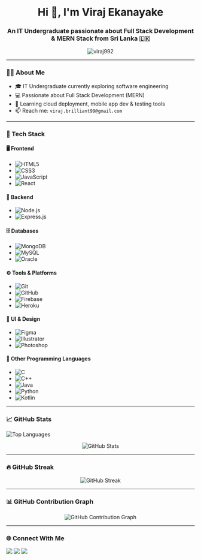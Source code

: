 <h1 align="center">Hi 👋, I'm Viraj Ekanayake</h1>
<h3 align="center">An IT Undergraduate passionate about Full Stack Development & MERN Stack from Sri Lanka 🇱🇰</h3>

<p align="center">
  <img src="https://komarev.com/ghpvc/?username=viraj992&label=Profile%20views&color=0e75b6&style=flat" alt="viraj992" />
</p>

---

### 🧑‍💻 About Me
- 🎓 IT Undergraduate currently exploring software engineering
- 💻 Passionate about Full Stack Development (MERN)
- 🌱 Learning cloud deployment, mobile app dev & testing tools
- 📫 Reach me: `viraj.brilliant99@gmail.com`

---

### 🚀 Tech Stack

#### 🖥️ Frontend
- ![HTML5](https://img.shields.io/badge/-HTML5-E34F26?logo=html5&logoColor=white&style=flat-square)  
- ![CSS3](https://img.shields.io/badge/-CSS3-1572B6?logo=css3&logoColor=white&style=flat-square)  
- ![JavaScript](https://img.shields.io/badge/-JavaScript-F7DF1E?logo=javascript&logoColor=black&style=flat-square)  
- ![React](https://img.shields.io/badge/-React-61DAFB?logo=react&logoColor=black&style=flat-square)

#### 🧰 Backend
- ![Node.js](https://img.shields.io/badge/-Node.js-339933?logo=node.js&logoColor=white&style=flat-square)  
- ![Express.js](https://img.shields.io/badge/-Express.js-000000?logo=express&logoColor=white&style=flat-square)

#### 🗄️ Databases
- ![MongoDB](https://img.shields.io/badge/-MongoDB-47A248?logo=mongodb&logoColor=white&style=flat-square)  
- ![MySQL](https://img.shields.io/badge/-MySQL-4479A1?logo=mysql&logoColor=white&style=flat-square)  
- ![Oracle](https://img.shields.io/badge/-Oracle-F80000?logo=oracle&logoColor=white&style=flat-square)

#### ⚙️ Tools & Platforms
- ![Git](https://img.shields.io/badge/-Git-F05032?logo=git&logoColor=white&style=flat-square)  
- ![GitHub](https://img.shields.io/badge/-GitHub-181717?logo=github&logoColor=white&style=flat-square)  
- ![Firebase](https://img.shields.io/badge/-Firebase-FFCA28?logo=firebase&logoColor=black&style=flat-square)  
- ![Heroku](https://img.shields.io/badge/-Heroku-430098?logo=heroku&logoColor=white&style=flat-square)

#### 🎨 UI & Design
- ![Figma](https://img.shields.io/badge/-Figma-F24E1E?logo=figma&logoColor=white&style=flat-square)  
- ![Illustrator](https://img.shields.io/badge/-Adobe%20Illustrator-FF9A00?logo=adobe-illustrator&logoColor=white&style=flat-square)  
- ![Photoshop](https://img.shields.io/badge/-Photoshop-31A8FF?logo=adobe-photoshop&logoColor=white&style=flat-square)

#### 🧠 Other Programming Languages
- ![C](https://img.shields.io/badge/-C-00599C?logo=c&logoColor=white&style=flat-square)  
- ![C++](https://img.shields.io/badge/-C++-00599C?logo=c%2B%2B&logoColor=white&style=flat-square)  
- ![Java](https://img.shields.io/badge/-Java-007396?logo=java&logoColor=white&style=flat-square)  
- ![Python](https://img.shields.io/badge/-Python-3776AB?logo=python&logoColor=white&style=flat-square)  
- ![Kotlin](https://img.shields.io/badge/-Kotlin-0095D5?logo=kotlin&logoColor=white&style=flat-square)

---

### 📈 GitHub Stats

<p align="left">
  <img src="https://github-readme-stats.vercel.app/api/top-langs?username=viraj992&show_icons=true&locale=en&layout=compact" alt="Top Languages" />
</p>

<p align="center">
  <img src="https://github-readme-stats.vercel.app/api?username=viraj992&show_icons=true&locale=en" alt="GitHub Stats" />
</p>

---

### 🔥 GitHub Streak

<p align="center">
  <img src="https://streak-stats.demolab.com/?user=viraj992&theme=default" alt="GitHub Streak" />
</p>

---

### 📊 GitHub Contribution Graph

<p align="center">
  <img src="https://github-readme-activity-graph.cyclic.app/graph?username=viraj992&theme=light" alt="GitHub Contribution Graph" />
</p>

---

### 🌐 Connect With Me

<p align="left">
  <a href="https://fb.com/viraj ekanayake" target="blank"><img src="https://img.shields.io/badge/Facebook-%231877F2.svg?&style=flat-square&logo=facebook&logoColor=white" /></a>
  <a href="https://instagram.com/viraj.brilliant99" target="blank"><img src="https://img.shields.io/badge/Instagram-%23E4405F.svg?&style=flat-square&logo=instagram&logoColor=white" /></a>
  <a href="https://www.youtube.com/c/rhythm rodz" target="blank"><img src="https://img.shields.io/badge/YouTube-%23FF0000.svg?&style=flat-square&logo=youtube&logoColor=white" /></a>
</p>
